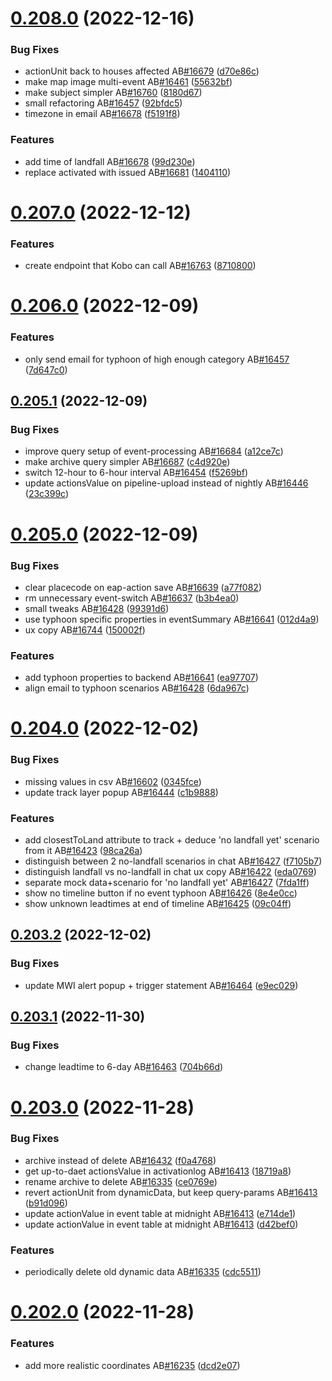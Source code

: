 # [0.208.0](https://github.com/rodekruis/IBF-system/compare/v0.207.0...v0.208.0) (2022-12-16)


### Bug Fixes

* actionUnit back to houses affected AB[#16679](https://github.com/rodekruis/IBF-system/issues/16679) ([d70e86c](https://github.com/rodekruis/IBF-system/commit/d70e86ced935fb74326051c252b2730344cbcf2e))
* make map image multi-event AB[#16461](https://github.com/rodekruis/IBF-system/issues/16461) ([55632bf](https://github.com/rodekruis/IBF-system/commit/55632bfd622d18c4c987cbf582424f3f0fd5c994))
* make subject simpler AB[#16760](https://github.com/rodekruis/IBF-system/issues/16760) ([8180d67](https://github.com/rodekruis/IBF-system/commit/8180d67feac967643476bad994a7d976201b73bd))
* small refactoring AB[#16457](https://github.com/rodekruis/IBF-system/issues/16457) ([92bfdc5](https://github.com/rodekruis/IBF-system/commit/92bfdc5a4f15a23bc4faaa3ae4b6d1d786a1b24b))
* timezone in email AB[#16678](https://github.com/rodekruis/IBF-system/issues/16678) ([f5191f8](https://github.com/rodekruis/IBF-system/commit/f5191f8549249f708ed71dd3b7d1f57dc8e95d71))


### Features

* add time of landfall AB[#16678](https://github.com/rodekruis/IBF-system/issues/16678) ([99d230e](https://github.com/rodekruis/IBF-system/commit/99d230ee502998d772c944dd724e5d6bfdcbf5d4))
* replace activated with issued AB[#16681](https://github.com/rodekruis/IBF-system/issues/16681) ([1404110](https://github.com/rodekruis/IBF-system/commit/1404110ad33243939c40a04e64424850326bcb45))



# [0.207.0](https://github.com/rodekruis/IBF-system/compare/v0.206.0...v0.207.0) (2022-12-12)


### Features

* create endpoint that Kobo can call AB[#16763](https://github.com/rodekruis/IBF-system/issues/16763) ([8710800](https://github.com/rodekruis/IBF-system/commit/8710800c1e47bea54c76bfbafefed3d32e0390a4))



# [0.206.0](https://github.com/rodekruis/IBF-system/compare/v0.205.1...v0.206.0) (2022-12-09)


### Features

* only send email for typhoon of high enough category AB[#16457](https://github.com/rodekruis/IBF-system/issues/16457) ([7d647c0](https://github.com/rodekruis/IBF-system/commit/7d647c028a7e60bb4187d85002b0e3578bfae713))



## [0.205.1](https://github.com/rodekruis/IBF-system/compare/v0.205.0...v0.205.1) (2022-12-09)


### Bug Fixes

* improve query setup of event-processing AB[#16684](https://github.com/rodekruis/IBF-system/issues/16684) ([a12ce7c](https://github.com/rodekruis/IBF-system/commit/a12ce7c65f006b486e581ce9d501583b1c13bdca))
* make archive query simpler AB[#16687](https://github.com/rodekruis/IBF-system/issues/16687) ([c4d920e](https://github.com/rodekruis/IBF-system/commit/c4d920e37354126557d4440236381aaeb6a3ae1f))
* switch 12-hour to 6-hour interval AB[#16454](https://github.com/rodekruis/IBF-system/issues/16454) ([f5269bf](https://github.com/rodekruis/IBF-system/commit/f5269bf37853beebbb0e542a6aa632d9f925aaaf))
* update actionsValue on pipeline-upload instead of nightly AB[#16446](https://github.com/rodekruis/IBF-system/issues/16446) ([23c399c](https://github.com/rodekruis/IBF-system/commit/23c399c947cbb826ccf11bbfbe8bfbf843c646b4))



# [0.205.0](https://github.com/rodekruis/IBF-system/compare/v0.204.0...v0.205.0) (2022-12-09)


### Bug Fixes

* clear placecode on eap-action save AB[#16639](https://github.com/rodekruis/IBF-system/issues/16639) ([a77f082](https://github.com/rodekruis/IBF-system/commit/a77f082b63ab8ed596282fb8feaf9ba544e7ccad))
* rm unnecessary event-switch AB[#16637](https://github.com/rodekruis/IBF-system/issues/16637) ([b3b4ea0](https://github.com/rodekruis/IBF-system/commit/b3b4ea01971e1f7e7673a86eaa54653837d71af2))
* small tweaks AB[#16428](https://github.com/rodekruis/IBF-system/issues/16428) ([99391d6](https://github.com/rodekruis/IBF-system/commit/99391d657a5c36738355272bb87c39e84dce7431))
* use typhoon specific properties in eventSummary AB[#16641](https://github.com/rodekruis/IBF-system/issues/16641) ([012d4a9](https://github.com/rodekruis/IBF-system/commit/012d4a9b7053906d7ab52d89b3d130a9d11198c5))
* ux copy AB[#16744](https://github.com/rodekruis/IBF-system/issues/16744) ([150002f](https://github.com/rodekruis/IBF-system/commit/150002f028d4a268da6663e0da572e29776ef126))


### Features

* add typhoon properties to backend AB[#16641](https://github.com/rodekruis/IBF-system/issues/16641) ([ea97707](https://github.com/rodekruis/IBF-system/commit/ea97707c6ed9f786c6436a390550378efc1eef65))
* align email to typhoon scenarios AB[#16428](https://github.com/rodekruis/IBF-system/issues/16428) ([6da967c](https://github.com/rodekruis/IBF-system/commit/6da967cb252eacc7eba132bf071ad24bc9ec32dd))



# [0.204.0](https://github.com/rodekruis/IBF-system/compare/v0.203.2...v0.204.0) (2022-12-02)


### Bug Fixes

* missing values in csv AB[#16602](https://github.com/rodekruis/IBF-system/issues/16602) ([0345fce](https://github.com/rodekruis/IBF-system/commit/0345fce7ba872db2397deb1dbf6cff5c3dfeffa7))
* update track layer popup AB[#16444](https://github.com/rodekruis/IBF-system/issues/16444) ([c1b9888](https://github.com/rodekruis/IBF-system/commit/c1b9888ca36653ea84ac385d49548a501920cdcf))


### Features

* add closestToLand attribute to track + deduce 'no landfall yet' scenario from it AB[#16423](https://github.com/rodekruis/IBF-system/issues/16423) ([98ca26a](https://github.com/rodekruis/IBF-system/commit/98ca26af7e99a5cf0ed06cf4e160d0978ba2c640))
* distinguish between 2 no-landfall scenarios in chat AB[#16427](https://github.com/rodekruis/IBF-system/issues/16427) ([f7105b7](https://github.com/rodekruis/IBF-system/commit/f7105b739f2a0ec301e2f6dfe3aec58bbea3bd8b))
* distinguish landfall vs no-landfall in chat ux copy AB[#16422](https://github.com/rodekruis/IBF-system/issues/16422) ([eda0769](https://github.com/rodekruis/IBF-system/commit/eda0769b588775a62876e964596ba3d47c3ee3ff))
* separate mock data+scenario for 'no landfall yet' AB[#16427](https://github.com/rodekruis/IBF-system/issues/16427) ([7fda1ff](https://github.com/rodekruis/IBF-system/commit/7fda1ffc8acc15c194e48eaf122d000ccd0a1e92))
* show no timeline button if no event typhoon AB[#16426](https://github.com/rodekruis/IBF-system/issues/16426) ([8e4e0cc](https://github.com/rodekruis/IBF-system/commit/8e4e0cc557ccdcc0a0d7415858aa72e181b89cb8))
* show unknown leadtimes at end of timeline AB[#16425](https://github.com/rodekruis/IBF-system/issues/16425) ([09c04ff](https://github.com/rodekruis/IBF-system/commit/09c04ff355a5a11792f14c1eb0d3c62471407a4d))



## [0.203.2](https://github.com/rodekruis/IBF-system/compare/v0.203.1...v0.203.2) (2022-12-02)


### Bug Fixes

* update MWI alert popup + trigger statement AB[#16464](https://github.com/rodekruis/IBF-system/issues/16464) ([e9ec029](https://github.com/rodekruis/IBF-system/commit/e9ec029f6c4c2b8f528a1fc78916c4eafb76ebe6))



## [0.203.1](https://github.com/rodekruis/IBF-system/compare/v0.203.0...v0.203.1) (2022-11-30)


### Bug Fixes

* change leadtime to 6-day AB[#16463](https://github.com/rodekruis/IBF-system/issues/16463) ([704b66d](https://github.com/rodekruis/IBF-system/commit/704b66d1d394b744f0f70de62743bc87aa964afb))



# [0.203.0](https://github.com/rodekruis/IBF-system/compare/v0.202.0...v0.203.0) (2022-11-28)


### Bug Fixes

* archive instead of delete AB[#16432](https://github.com/rodekruis/IBF-system/issues/16432) ([f0a4768](https://github.com/rodekruis/IBF-system/commit/f0a476800ec39a37dc2b330a2d5361fcdee8205f))
* get up-to-daet actionsValue in activationlog AB[#16413](https://github.com/rodekruis/IBF-system/issues/16413) ([18719a8](https://github.com/rodekruis/IBF-system/commit/18719a86e4e288f9dbf5a2924396708273652526))
* rename archive to delete AB[#16335](https://github.com/rodekruis/IBF-system/issues/16335) ([ce0769e](https://github.com/rodekruis/IBF-system/commit/ce0769eb45e38b1d013af0099f88e0331a1cdaf2))
* revert actionUnit from dynamicData, but keep query-params AB[#16413](https://github.com/rodekruis/IBF-system/issues/16413) ([b91d096](https://github.com/rodekruis/IBF-system/commit/b91d0965c7511faf9d6d1748596b51b400c3a438))
* update actionValue in event table at midnight AB[#16413](https://github.com/rodekruis/IBF-system/issues/16413) ([e714de1](https://github.com/rodekruis/IBF-system/commit/e714de12aa24ea9275cfc08e46640a179fa3e3dd))
* update actionValue in event table at midnight AB[#16413](https://github.com/rodekruis/IBF-system/issues/16413) ([d42bef0](https://github.com/rodekruis/IBF-system/commit/d42bef06e23c752a303f21152322ba39b797a973))


### Features

* periodically delete old dynamic data AB[#16335](https://github.com/rodekruis/IBF-system/issues/16335) ([cdc5511](https://github.com/rodekruis/IBF-system/commit/cdc55116d1addb6de8e94df8ec63cb6bf6cce447))



# [0.202.0](https://github.com/rodekruis/IBF-system/compare/v0.201.0...v0.202.0) (2022-11-28)


### Features

* add more realistic coordinates AB[#16235](https://github.com/rodekruis/IBF-system/issues/16235) ([dcd2e07](https://github.com/rodekruis/IBF-system/commit/dcd2e07d15706023a7a00cf2e3bf50c0b1e1f456))



